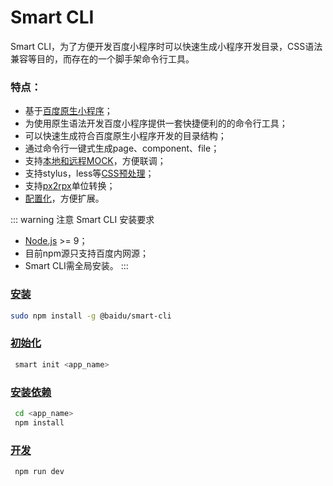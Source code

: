 # Smart CLI

Smart CLI，为了方便开发百度小程序时可以快速生成小程序开发目录，CSS语法兼容等目的，而存在的一个脚手架命令行工具。
### 特点：
- 基于[百度原生小程序](https://smartprogram.baidu.com/docs/develop/tutorial/demo/)；
- 为使用原生语法开发百度小程序提供一套快捷便利的的命令行工具；
- 可以快速生成符合百度原生小程序开发的目录结构；
- 通过命令行一键式生成page、component、file；
- 支持[本地和远程MOCK](./menu/mock)，方便联调；
- 支持stylus，less等[CSS预处理](./menu/style)；
- 支持[px2rpx](./menu/style)单位转换；
- [配置化](./config)，方便扩展。

::: warning 注意
Smart CLI 安装要求
- [Node.js](https://nodejs.org/en/) >= 9；
- 目前npm源只支持百度内网源；
- Smart CLI需全局安装。
:::
### [安装](./guide/install#准备工作)
```sh
sudo npm install -g @baidu/smart-cli
```
### [初始化](./guide/install#初始化)
```sh
 smart init <app_name>
```
### [安装依赖](./guide/install#安装依赖)
```sh
 cd <app_name>
 npm install
```
### [开发](./guide/install#本地开发)
```sh
 npm run dev
```
